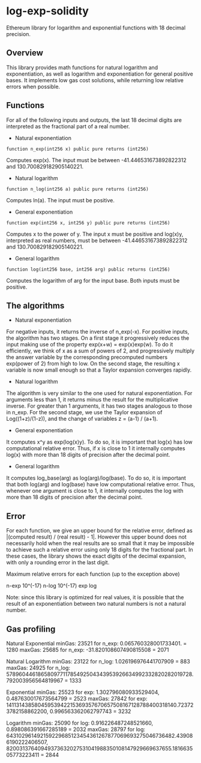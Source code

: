 # log-exp-solidity

Ethereum library for logarithm and exponential functions with 18 decimal precision.

## Overview

This library provides math functions for natural logarithm and exponentiation, as well as logarithm and exponentiation for general positive bases. It implements low gas cost solutions, while returning low relative errors when possible.

## Functions

For all of the following inputs and outputs, the last 18 decimal digits are interpreted
as the fractional part of a real number.

- Natural exponentiation

`function n_exp(int256 x) public pure returns (int256)`

Computes exp(x). The input must be between -41.446531673892822312 and 130.700829182905140221.

- Natural logarithm

`function n_log(int256 a) public pure returns (int256)`

Computes ln(a). The input must be positive.

- General exponentiation

`function exp(int256 x, int256 y) public pure returns (int256)`

Computes x to the power of y. The input x must be positive and log(x)y, interpreted as real numbers, must be between -41.446531673892822312 and 130.700829182905140221.

- General logarithm

`function log(int256 base, int256 arg) public returns (int256)`

Computes the logarithm of arg for the input base. Both inputs must be positive.

## The algorithms

- Natural exponentiation

For negative inputs, it returns the inverse of n_exp(-x).
For positive inputs, the algorithm has two stages. On a first stage it progressively reduces the input making use of the property exp(x+w) = exp(x)exp(w). To do it efficiently, we think of x as a sum of powers of 2, and progressively multiply the answer variable by the corresponding precomputed numbers exp(power of 2) from high to low. On the second stage, the resulting x variable is now small enough so that a Taylor expansion converges rapidly.

- Natural logarithm

The algorithm is very similar to the one used for natural exponentiation. For arguments less than 1, it returns minus the result for the multiplicative inverse. For greater than 1 arguments, it has two stages analogous to those in n_exp. For the second stage, we use the Taylor expansion of Log((1+z)/(1-z)), and the change of variables z = (a-1) / (a+1).

- General exponentiation

It computes x^y as exp(log(x)y). To do so, it is important that log(x) has low computational relative error. Thus, if x is close to 1 it internally computes log(x) with
more than 18 digits of precision after the decimal point.

- General logarithm

It computes log_base(arg) as log(arg)/log(base). To do so, it is important that both
log(arg) and log(base) have low computational relative error. Thus, whenever one argument is close to 1, it internally computes the log with more than 18 digits of precision after the decimal point.

## Error

For each function, we give an upper bound for the relative error, defined as
|(computed result) / (real result) - 1|. However this upper bound does not necessarily hold when the real results are so small that it may be impossible to achieve such a relative error using only 18 digits for the fractional part. In these cases, the library shows the exact digits of the decimal expansion, with only a rounding error in the last digit.

Maximum relative errors for each function (up to the exception above)

n-exp 10^(-17)
n-log 10^(-17)
exp
log

Note: since this library is optimized for real values, it is possible that the result of an exponentiation between two natural numbers is not a natural number.

## Gas profiling

Natural Exponential
minGas: 23521 for n_exp: 0.065760328001733401. = 1280
maxGas: 25685 for n_exp: -31.820108607490815508 = 2071

Natural Logarithm
minGas: 23122 for n_log: 1.026196976441707909 = 883
maxGas: 24925 for n_log: 57896044618658097711785492504343953926634992332820282019728.792003956564819967 = 1333

Exponential
minGas: 25523 for exp: 1.302796080933529404, 0.487630017673564799 = 2523
maxGas: 27842 for exp: 14113143858045953942215369357670657508167128788400318140.723723782158862200, 0.996563362062797743 = 3232

Logarithm
minGas: 25090 for log: 0.916226487248521660, 0.898086391667285189 = 2032
maxGas: 28797 for log: 643102961492159229685123454361267877069693275046736482.439086190222406507, 82003137640949373632027531041988350108147929669637655.181663505773223411 = 2844
